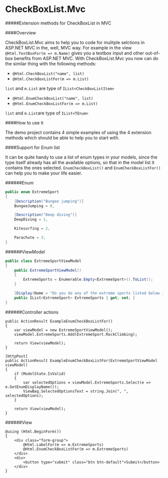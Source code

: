 # CheckBoxList.Mvc
#####Extension methods for CheckBoxList in MVC

####Overview

CheckBoxList.Mvc aims to help you to code for mulitple selctions in ASP.NET MVC in the, well, MVC way. For example in the view `@Html.TextBoxFor(m => m.Name)` gives you a textbox input and other out-of-box benefits from ASP.NET MVC. With CheckBoxList.Mvc you now can do the similar thing with the following methods: 

* `@Html.CheckBoxList("name", list)` 
* `@Html.CheckBoxListFor(m => m.List)` 
 
`list` and `m.List` are type of `IList<CheckBoxListItem>`

* `@Html.EnumCheckBoxList("name", list)`
* `@Html.EnumCheckBoxListFor(m => m.List)` 
 
`list` and `m.List`are type of `IList<TEnum>`

####How to use it

The demo project contains 4 simple examples of using the 4 extension methods which should be able to help you to start with.

####Support for Enum list

It can be quite handy to use a list of enum types in your models, since the type itself already has all the available options, so that in the model list it contains the ones selected. `EnumCheckBoxList()` and `EnumCheckBoxListFor()` can help you to make your life easier.

######Enum
```c#
public enum ExtremeSport
{
    [Description("Bungee jumping")]
    BungeeJumping = 0,

    [Description("Deep diving")]
    DeepDiving = 1,

    Kitesurfing = 2,

    Parachute = 3,
}
```

######ViewModel
```c#
public class ExtremeSportViewModel
{
    public ExtremeSportViewModel()
    {
        ExtremeSports = Enumerable.Empty<ExtremeSport>().ToList();
    }

    [Display(Name = "Do you do any of the extreme sports listed below in your spare time?")]
    public IList<ExtremeSport> ExtremeSports { get; set; } 
}
```

######Controller actions
```#
public ActionResult ExampleEnumCheckBoxListFor()
{
    var viewModel = new ExtremeSportViewModel();
    viewModel.ExtremeSports.Add(ExtremeSport.RockClimbing);

    return View(viewModel);
}

[HttpPost]
public ActionResult ExampleEnumCheckBoxListFor(ExtremeSportViewModel viewModel)
{
    if (ModelState.IsValid)
    {
        var selectedOptions = viewModel.ExtremeSports.Select(e => e.GetEnumDisplayName());
        ViewBag.SelectedOptionsText = string.Join(", ", selectedOptions);
    }

    return View(viewModel);
}
```

######View
```
@using (Html.BeginForm())
{
    <div class="form-group">
        @Html.LabelFor(m => m.ExtremeSports)
        @Html.EnumCheckBoxListFor(m => m.ExtremeSports)
    </div>
    <div>
        <button type="submit" class="btn btn-default">Submit</button>
    </div>
}
```


